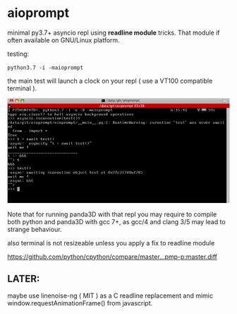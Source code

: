 # aioprompt

minimal py3.7+ asyncio repl using	**readline module** tricks. That module if often available on GNU/Linux platform.

testing:

```
python3.7 -i -maioprompt
```

the main test will launch a clock on your repl ( use a VT100 compatible terminal ).

![Preview1](./aioprompt.png)

Note that for running panda3D with that repl you may require to compile both python and panda3D with gcc 7+, as gcc/4 and clang 3/5 may lead to strange behaviour.

also terminal is not resizeable unless you apply a fix to readline module

https://github.com/python/cpython/compare/master...pmp-p:master.diff



## LATER:
  maybe use linenoise-ng ( MIT ) as a C readline replacement and mimic window.requestAnimationFrame() from javascript.
